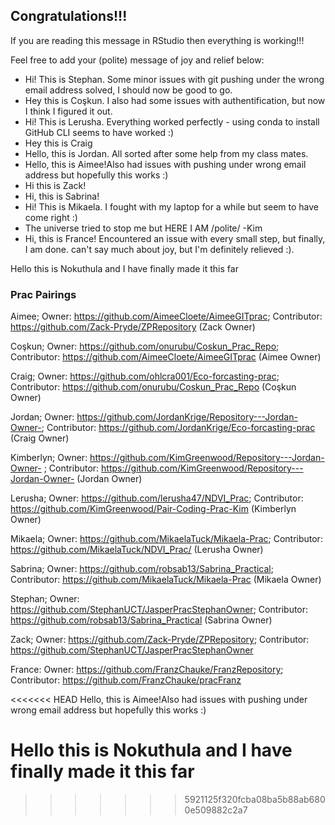 ## Congratulations!!!

If you are reading this message in RStudio then everything is working!!!

Feel free to add your (polite) message of joy and relief below:

- Hi! This is Stephan. Some minor issues with git pushing under the wrong email address solved, I should now be good to go.
- Hey this is Coşkun. I also had some issues with authentification, but now I think I figured it out. 
- Hi! This is Lerusha. Everything worked perfectly - using conda to install GitHub CLI seems to have worked :) 
- Hey this is Craig
- Hello, this is Jordan.  All sorted after some help from my class mates. 
- Hello, this is Aimee!Also had issues with pushing under wrong email address but hopefully this works :) 
- Hi this is Zack!
- Hi, this is Sabrina! 
- Hi! This is Mikaela. I fought with my laptop for a while but seem to have come right :)
- The universe tried to stop me but HERE I AM /polite/ -Kim 
- Hi, this is France! Encountered an issue with every small step, but finally, I am done. can't say much about joy, but I'm definitely relieved :). 

Hello this is Nokuthula and I have finally made it this far 
### Prac Pairings

Aimee; Owner: https://github.com/AimeeCloete/AimeeGITprac; Contributor: https://github.com/Zack-Pryde/ZPRepository (Zack Owner)

Coşkun; Owner: https://github.com/onurubu/Coskun_Prac_Repo; Contributor: https://github.com/AimeeCloete/AimeeGITprac (Aimee Owner)

Craig; Owner: https://github.com/ohlcra001/Eco-forcasting-prac; Contributor: https://github.com/onurubu/Coskun_Prac_Repo (Coşkun Owner)

Jordan; Owner: https://github.com/JordanKrige/Repository---Jordan-Owner-; Contributor: https://github.com/JordanKrige/Eco-forcasting-prac (Craig Owner)

Kimberlyn; Owner: https://github.com/KimGreenwood/Repository---Jordan-Owner- ; Contributor: https://github.com/KimGreenwood/Repository---Jordan-Owner- (Jordan Owner) 

Lerusha; Owner: https://github.com/lerusha47/NDVI_Prac; Contributor: https://github.com/KimGreenwood/Pair-Coding-Prac-Kim (Kimberlyn Owner)

Mikaela; Owner: https://github.com/MikaelaTuck/Mikaela-Prac; Contributor: https://github.com/MikaelaTuck/NDVI_Prac/ (Lerusha Owner)

Sabrina; Owner: https://github.com/robsab13/Sabrina_Practical; Contributor: https://github.com/MikaelaTuck/Mikaela-Prac (Mikaela Owner)

Stephan; Owner: https://github.com/StephanUCT/JasperPracStephanOwner; Contributor: https://github.com/robsab13/Sabrina_Practical (Sabrina Owner)

Zack; Owner: https://github.com/Zack-Pryde/ZPRepository; Contributor: https://github.com/StephanUCT/JasperPracStephanOwner

France: Owner: https://github.com/FranzChauke/FranzRepository; Contributor: https://github.com/FranzChauke/pracFranz 


<<<<<<< HEAD
Hello, this is Aimee!Also had issues with pushing under wrong email address but hopefully this works :) 

Hello this is Nokuthula and I have finally made it this far 
=======
>>>>>>> 5921125f320fcba08ba5b88ab6800e509882c2a7
